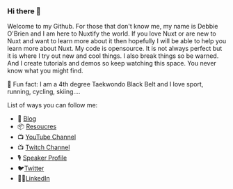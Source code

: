 ### Hi there 👋

Welcome to my Github. For those that don't know me, my name is Debbie O'Brien and I am here to Nuxtify the world. If you love Nuxt or are new to Nuxt and want to learn more about it then hopefully I will be able to help you learn more about Nuxt. My code is opensource. It is not always perfect but it is where I try out new and cool things. I also break things so be warned. And I create tutorials and demos so keep watching this space. You never know what you might find. 

🥋 Fun fact: I am a 4th degree Taekwondo Black Belt and I love sport, running, cycling, skiing....

List of ways you can follow me:

- 📝 [Blog](https://debbie.codes/blog)
- 📦 [Resoucres](https://debbie.codes/resources)
- 📺 [YouTube Channel](https://www.youtube.com/channel/UCrNvYFsT1L3WczE8AizDQ6g/)
- 📺 [Twitch Channel](https://www.twitch.tv/debs_obrien)
- 🎙 [Speaker Profile](https://noti.st/debbie)
- 🐦[Twitter](https://twitter.com/debs_obrien)
- 👩‍💻[LinkedIn](https://www.linkedin.com/in/debbie-o-brien-1a199975/)

